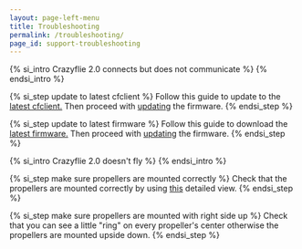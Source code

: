 ```yaml
---
layout: page-left-menu
title: Troubleshooting
permalink: /troubleshooting/
page_id: support-troubleshooting
---
```


{% si_intro Crazyflie 2.0 connects but does not communicate %}
&#32;
{% endsi_intro %}

{% si_step update to latest cfclient %}
Follow this guide to update to the [latest cfclient.](https://www.bitcraze.io/getting-started-with-the-crazyflie-2-0/#update-src)
Then proceed with [updating](https://www.bitcraze.io/getting-started-with-the-crazyflie-2-0/#update-fw) the firmware.
{% endsi_step %}

{% si_step update to latest firmware %}
Follow this guide to download the [latest firmware.](https://www.bitcraze.io/getting-started-with-the-crazyflie-2-0/#latest-fw)
Then proceed with [updating](https://www.bitcraze.io/getting-started-with-the-crazyflie-2-0/#update-fw) the firmware.
{% endsi_step %}
    
{% si_intro Crazyflie 2.0 doesn't fly %}
&#32;
{% endsi_intro %}

{% si_step make sure propellers are mounted correctly %}
Check that the propellers are mounted correctly by using [this](https://www.bitcraze.io/wp-content/uploads/2014/09/cf2_props.png) detailed view.
{% endsi_step %}

{% si_step make sure propellers are mounted with right side up %}
Check that you can see a little "ring" on every propeller's center otherwise the propellers are mounted upside down.
{% endsi_step %}